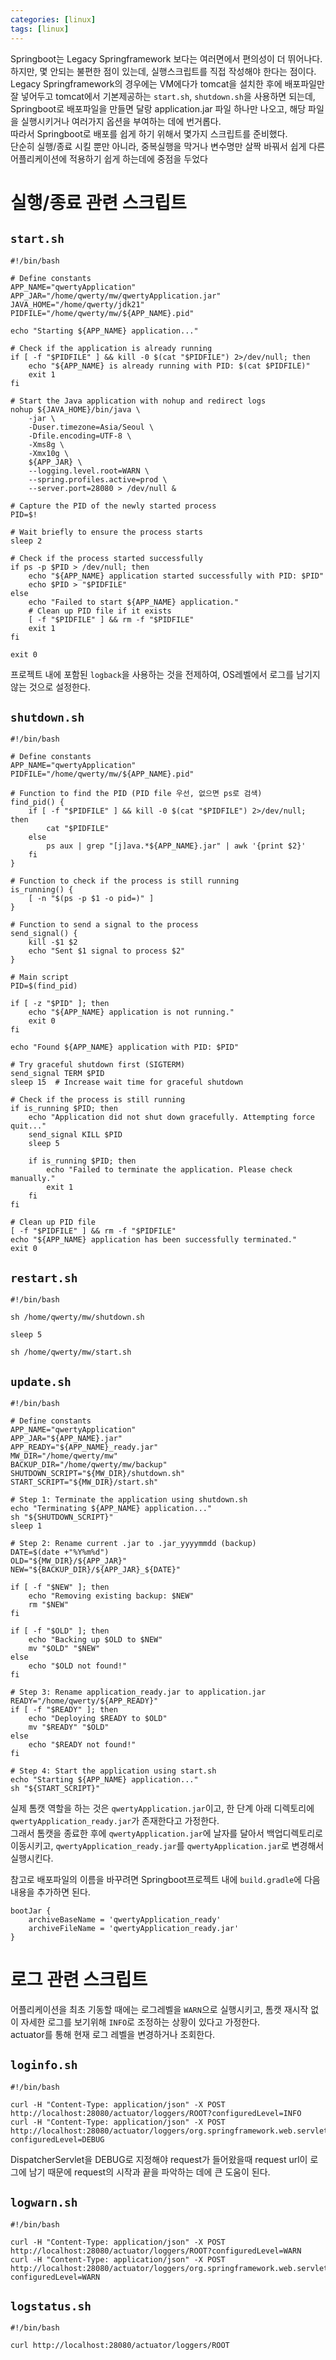 ```yaml
---
categories: [linux]
tags: [linux]
---
```


Springboot는 Legacy Springframework 보다는 여러면에서 편의성이 더 뛰어나다.  
하지만, 몇 안되는 불편한 점이 있는데, 실행스크립트를 직접 작성해야 한다는 점이다.  
Legacy Springframework의 경우에는 VM에다가 tomcat을 설치한 후에 배포파일만 잘 넣어두고 tomcat에서 기본제공하는 `start.sh`, `shutdown.sh`을 사용하면 되는데, Springboot로 배포파일을 만들면 달랑 application.jar 파일 하나만 나오고, 해당 파일을 실행시키거나 여러가지 옵션을 부여하는 데에 번거롭다.  
따라서 Springboot로 배포를 쉽게 하기 위해서 몇가지 스크립트를 준비했다.  
단순히 실행/종료 시킬 뿐만 아니라, 중복실행을 막거나 변수명만 살짝 바꿔서 쉽게 다른 어플리케이션에 적용하기 쉽게 하는데에 중점을 두었다

# 실행/종료 관련 스크립트 

## `start.sh`
```shell
#!/bin/bash

# Define constants
APP_NAME="qwertyApplication"
APP_JAR="/home/qwerty/mw/qwertyApplication.jar"
JAVA_HOME="/home/qwerty/jdk21"
PIDFILE="/home/qwerty/mw/${APP_NAME}.pid"

echo "Starting ${APP_NAME} application..."

# Check if the application is already running
if [ -f "$PIDFILE" ] && kill -0 $(cat "$PIDFILE") 2>/dev/null; then
    echo "${APP_NAME} is already running with PID: $(cat $PIDFILE)"
    exit 1
fi

# Start the Java application with nohup and redirect logs
nohup ${JAVA_HOME}/bin/java \
    -jar \
    -Duser.timezone=Asia/Seoul \
    -Dfile.encoding=UTF-8 \
    -Xms8g \
    -Xmx10g \
    ${APP_JAR} \
    --logging.level.root=WARN \
    --spring.profiles.active=prod \
    --server.port=28080 > /dev/null &

# Capture the PID of the newly started process
PID=$!

# Wait briefly to ensure the process starts
sleep 2

# Check if the process started successfully
if ps -p $PID > /dev/null; then
    echo "${APP_NAME} application started successfully with PID: $PID"
    echo $PID > "$PIDFILE"
else
    echo "Failed to start ${APP_NAME} application."
    # Clean up PID file if it exists
    [ -f "$PIDFILE" ] && rm -f "$PIDFILE"
    exit 1
fi

exit 0
```
프로젝트 내에 포함된 `logback`을 사용하는 것을 전제하여, OS레벨에서 로그를 남기지 않는 것으로 설정한다.

## `shutdown.sh`
```shell
#!/bin/bash

# Define constants
APP_NAME="qwertyApplication"
PIDFILE="/home/qwerty/mw/${APP_NAME}.pid"

# Function to find the PID (PID file 우선, 없으면 ps로 검색)
find_pid() {
    if [ -f "$PIDFILE" ] && kill -0 $(cat "$PIDFILE") 2>/dev/null; then
        cat "$PIDFILE"
    else
        ps aux | grep "[j]ava.*${APP_NAME}.jar" | awk '{print $2}'
    fi
}

# Function to check if the process is still running
is_running() {
    [ -n "$(ps -p $1 -o pid=)" ]
}

# Function to send a signal to the process
send_signal() {
    kill -$1 $2
    echo "Sent $1 signal to process $2"
}

# Main script
PID=$(find_pid)

if [ -z "$PID" ]; then
    echo "${APP_NAME} application is not running."
    exit 0
fi

echo "Found ${APP_NAME} application with PID: $PID"

# Try graceful shutdown first (SIGTERM)
send_signal TERM $PID
sleep 15  # Increase wait time for graceful shutdown

# Check if the process is still running
if is_running $PID; then
    echo "Application did not shut down gracefully. Attempting force quit..."
    send_signal KILL $PID
    sleep 5

    if is_running $PID; then
        echo "Failed to terminate the application. Please check manually."
        exit 1
    fi
fi

# Clean up PID file
[ -f "$PIDFILE" ] && rm -f "$PIDFILE"
echo "${APP_NAME} application has been successfully terminated."
exit 0               
```
## `restart.sh`
```shell
#!/bin/bash

sh /home/qwerty/mw/shutdown.sh

sleep 5

sh /home/qwerty/mw/start.sh
```

## `update.sh`
```shell
#!/bin/bash

# Define constants
APP_NAME="qwertyApplication"
APP_JAR="${APP_NAME}.jar"
APP_READY="${APP_NAME}_ready.jar"
MW_DIR="/home/qwerty/mw"
BACKUP_DIR="/home/qwerty/mw/backup"
SHUTDOWN_SCRIPT="${MW_DIR}/shutdown.sh"
START_SCRIPT="${MW_DIR}/start.sh"

# Step 1: Terminate the application using shutdown.sh
echo "Terminating ${APP_NAME} application..."
sh "${SHUTDOWN_SCRIPT}"
sleep 1

# Step 2: Rename current .jar to .jar_yyyymmdd (backup)
DATE=$(date +"%Y%m%d")
OLD="${MW_DIR}/${APP_JAR}"
NEW="${BACKUP_DIR}/${APP_JAR}_${DATE}"

if [ -f "$NEW" ]; then
    echo "Removing existing backup: $NEW"
    rm "$NEW"
fi

if [ -f "$OLD" ]; then
    echo "Backing up $OLD to $NEW"
    mv "$OLD" "$NEW"
else
    echo "$OLD not found!"
fi

# Step 3: Rename application_ready.jar to application.jar
READY="/home/qwerty/${APP_READY}"
if [ -f "$READY" ]; then
    echo "Deploying $READY to $OLD"
    mv "$READY" "$OLD"
else
    echo "$READY not found!"
fi

# Step 4: Start the application using start.sh
echo "Starting ${APP_NAME} application..."
sh "${START_SCRIPT}"
```
실제 톰캣 역할을 하는 것은 `qwertyApplication.jar`이고, 한 단계 아래 디렉토리에 `qwertyApplication_ready.jar`가 존재한다고 가정한다.  
그래서 톰캣을 종료한 후에 `qwertyApplication.jar`에 날자를 달아서 백업디렉토리로 이동시키고, `qwertyApplication_ready.jar`를 `qwertyApplication.jar`로 변경해서 실행시킨다.

참고로 배포파일의 이름을 바꾸려면 Springboot프로젝트 내에 `build.gradle`에 다음 내용을 추가하면 된다.
```properties
bootJar {
    archiveBaseName = 'qwertyApplication_ready'
    archiveFileName = 'qwertyApplication_ready.jar'
}
```

# 로그 관련 스크립트

어플리케이션을 최초 기동할 때에는 로그레벨을 `WARN`으로 실행시키고, 톰캣 재시작 없이 자세한 로그를 보기위해 `INFO`로 조정하는 상황이 있다고 가정한다.  
actuator를 통해 현재 로그 레벨을 변경하거나 조회한다.

## `loginfo.sh`
```shell
#!/bin/bash

curl -H "Content-Type: application/json" -X POST http://localhost:28080/actuator/loggers/ROOT?configuredLevel=INFO
curl -H "Content-Type: application/json" -X POST http://localhost:28080/actuator/loggers/org.springframework.web.servlet.DispatcherServlet?configuredLevel=DEBUG
```
DispatcherServlet을 DEBUG로 지정해야 request가 들어왔을때 request url이 로그에 남기 때문에 request의 시작과 끝을 파악하는 데에 큰 도움이 된다.

## `logwarn.sh`

```shell
#!/bin/bash

curl -H "Content-Type: application/json" -X POST http://localhost:28080/actuator/loggers/ROOT?configuredLevel=WARN
curl -H "Content-Type: application/json" -X POST http://localhost:28080/actuator/loggers/org.springframework.web.servlet.DispatcherServlet?configuredLevel=WARN

```

## `logstatus.sh`
```shell
#!/bin/bash

curl http://localhost:28080/actuator/loggers/ROOT

```
